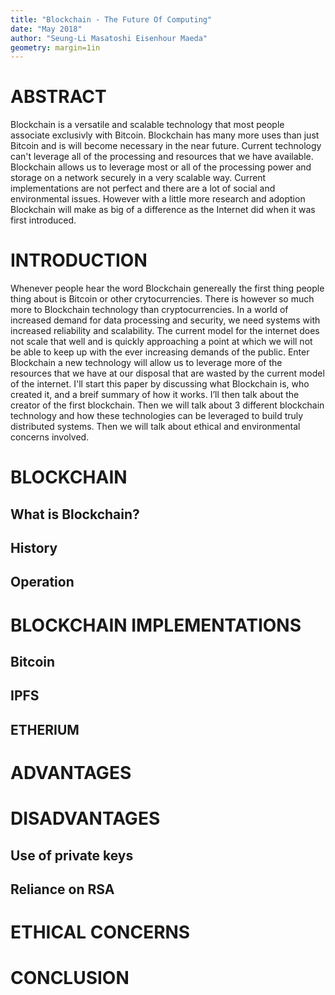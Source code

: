 ```yaml
---
title: "Blockchain - The Future Of Computing"
date: "May 2018"
author: "Seung-Li Masatoshi Eisenhour Maeda"
geometry: margin=1in
---
```


# ABSTRACT
Blockchain is a versatile and scalable technology that most people associate exclusivly with Bitcoin. Blockchain has many more uses than just Bitcoin and is will become necessary in the near future. Current technology can't leverage all of the processing and resources that we have available. Blockchain allows us to leverage most or all of the processing power and storage on a network securely in a very scalable way. Current implementations are not perfect and there are a lot of social and environmental issues. However with a little more research and adoption Blockchain will make as big of a difference as the Internet did when it was first introduced. 

# INTRODUCTION
Whenever people hear the word Blockchain genereally the first thing people thing about is Bitcoin or other crytocurrencies.
There is however so much more to Blockchain technology than cryptocurrencies.
In a world of increased demand for data processing and security, we need systems with increased reliability and scalability. 
The current model for the internet does not scale that well and is quickly approaching a point at which we will not be able to keep up with the ever increasing demands of the public. 
Enter Blockchain a new technology will allow us to leverage more of the resources that we have at our disposal that are wasted by the current model of the internet. 
I'll start this paper by discussing what Blockchain is, who created it, and a breif summary of how it works.
I’ll then talk about the creator of the first blockchain. Then we will talk about 3 different blockchain technology and how these technologies can be leveraged to build truly distributed systems. Then we will talk about ethical and environmental concerns involved.

# BLOCKCHAIN

## What is Blockchain?
## History
## Operation

# BLOCKCHAIN IMPLEMENTATIONS

## Bitcoin
## IPFS
## ETHERIUM
[//]: # (Talk about bitnation.)
[//]: # (Land registration.)

# ADVANTAGES

# DISADVANTAGES

## Use of private keys
## Reliance on RSA

# ETHICAL CONCERNS

# CONCLUSION

